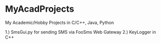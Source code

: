 MyAcadProjects
==============

My Academic/Hobby Projects in C/C++, Java, Python

1.) SmsGui.py for sending SMS via FooSms Web Gateway
2.) KeyLogger in C++
